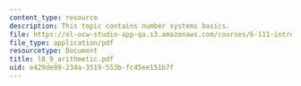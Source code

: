 ```yaml
---
content_type: resource
description: This topic contains number systems basics.
file: https://ol-ocw-studio-app-qa.s3.amazonaws.com/courses/6-111-introductory-digital-systems-laboratory-spring-2006/e429de99234a3519553bfc45ee151b7f_l8_9_arithmetic.pdf
file_type: application/pdf
resourcetype: Document
title: l8_9_arithmetic.pdf
uid: e429de99-234a-3519-553b-fc45ee151b7f
---
```

